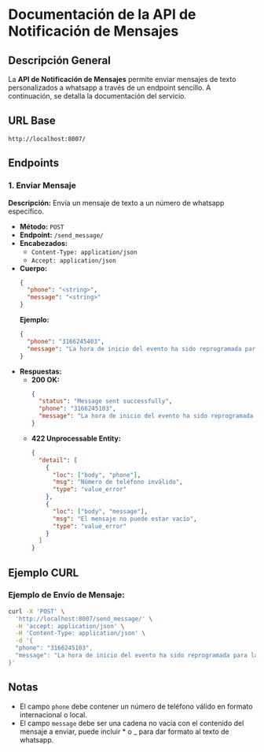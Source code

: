 # Documentación de la API de Notificación de Mensajes

## Descripción General
La **API de Notificación de Mensajes** permite enviar mensajes de texto personalizados a whatsapp a través de un endpoint sencillo. A continuación, se detalla la documentación del servicio.

## URL Base
```
http://localhost:8007/
```

## Endpoints

### 1. Enviar Mensaje
**Descripción:** Envía un mensaje de texto a un número de whatsapp específico.

- **Método:** `POST`
- **Endpoint:** `/send_message/`
- **Encabezados:**
  - `Content-Type: application/json`
  - `Accept: application/json`
- **Cuerpo:**
  ```json
  {
    "phone": "<string>",
    "message": "<string>"
  }
  ```
  **Ejemplo:**
  ```json
  {
    "phone": "3166245403",
    "message": "La hora de inicio del evento ha sido reprogramada para las 20:00"
  }
  ```
- **Respuestas:**
  - **200 OK:**
    ```json
    {
      "status": "Message sent successfully",
      "phone": "3166245103",
      "message": "La hora de inicio del evento ha sido reprogramada para las 20:00"
    }
    ```
  - **422 Unprocessable Entity:**
    ```json
    {
      "detail": [
        {
          "loc": ["body", "phone"],
          "msg": "Número de teléfono inválido",
          "type": "value_error"
        },
        {
          "loc": ["body", "message"],
          "msg": "El mensaje no puede estar vacío",
          "type": "value_error"
        }
      ]
    }
    ```

## Ejemplo CURL

### Ejemplo de Envío de Mensaje:
```bash
curl -X 'POST' \
  'http://localhost:8007/send_message/' \
  -H 'accept: application/json' \
  -H 'Content-Type: application/json' \
  -d '{
  "phone": "3166245103",
  "message": "La hora de inicio del evento ha sido reprogramada para las 20:00"
}'
```

## Notas
- El campo `phone` debe contener un número de teléfono válido en formato internacional o local.
- El campo `message` debe ser una cadena no vacía con el contenido del mensaje a enviar, puede incluir * o _ para dar formato al texto de whatsapp.
